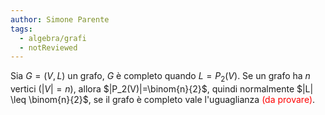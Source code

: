 ```yaml
---
author: Simone Parente
tags:
  - algebra/grafi
  - notReviewed
---
```

Sia $G=(V,L)$ un grafo, $G$ è completo quando $L=P_2(V)$.
Se un grafo ha $n$ vertici ($|V|=n$), allora $|P_2(V)|=\binom{n}{2}$, quindi normalmente $|L| \leq \binom{n}{2}$, se il grafo è completo vale l'uguaglianza <span style="color:#ff0000">(da provare)</span>.